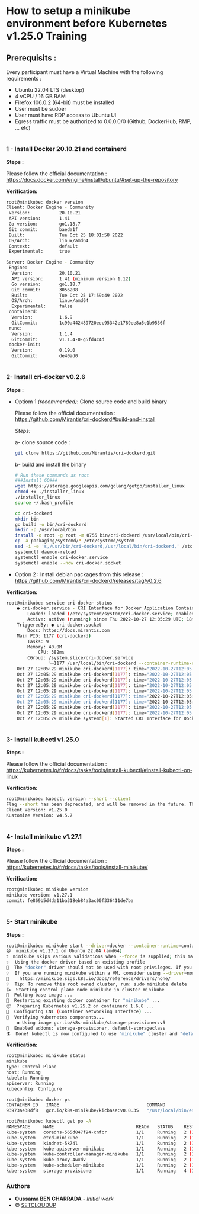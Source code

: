 # How to setup a minikube environment before Kubernetes v1.25.0 Training



## Prerequisits : 
Every participant must have a Virtual Machine with the following requirements :
- Ubuntu 22.04 LTS (desktop)
- 4 vCPU / 16 GB RAM
- Firefox 106.0.2 (64-bit) must be installed 
- User must be sudoer
- User must have RDP access to Ubuntu UI
- Egress traffic must be authorized to 0.0.0.0/0 (Github, DockerHub, RMP, ... etc)
#
### 1 - Install Docker 20.10.21 and containerd
**Steps :**

Please follow the official documentation : https://docs.docker.com/engine/install/ubuntu/#set-up-the-repository

**Verification:**
```sh
root@minikube: docker version
Client: Docker Engine - Community
 Version:           20.10.21
 API version:       1.41
 Go version:        go1.18.7
 Git commit:        baeda1f
 Built:             Tue Oct 25 18:01:58 2022
 OS/Arch:           linux/amd64
 Context:           default
 Experimental:      true

Server: Docker Engine - Community
 Engine:
  Version:          20.10.21
  API version:      1.41 (minimum version 1.12)
  Go version:       go1.18.7
  Git commit:       3056208
  Built:            Tue Oct 25 17:59:49 2022
  OS/Arch:          linux/amd64
  Experimental:     false
 containerd:
  Version:          1.6.9
  GitCommit:        1c90a442489720eec95342e1789ee8a5e1b9536f
 runc:
  Version:          1.1.4
  GitCommit:        v1.1.4-0-g5fd4c4d
 docker-init:
  Version:          0.19.0
  GitCommit:        de40ad0

```

#
### 2- Install cri-docker v0.2.6
**Steps :**
- Optiom 1 _(recommended)_: Clone source code and build binary

    Please follow the official documentation : https://github.com/Mirantis/cri-dockerd#build-and-install

    _Steps:_

    a- clone source code : 
    ```sh
    git clone https://github.com/Mirantis/cri-dockerd.git
    ```
    b- build and install the binary

    ```sh
    # Run these commands as root
    ###Install GO###
    wget https://storage.googleapis.com/golang/getgo/installer_linux
    chmod +x ./installer_linux
    ./installer_linux
    source ~/.bash_profile

    cd cri-dockerd
    mkdir bin
    go build -o bin/cri-dockerd
    mkdir -p /usr/local/bin
    install -o root -g root -m 0755 bin/cri-dockerd /usr/local/bin/cri-dockerd
    cp -a packaging/systemd/* /etc/systemd/system
    sed -i -e 's,/usr/bin/cri-dockerd,/usr/local/bin/cri-dockerd,' /etc/systemd/system/cri-docker.service
    systemctl daemon-reload
    systemctl enable cri-docker.service
    systemctl enable --now cri-docker.socket
    ```

- Option 2 : Install debian packages from this release : https://github.com/Mirantis/cri-dockerd/releases/tag/v0.2.6

**Verification:**

```sh
root@minikube: service cri-docker status
    ● cri-docker.service - CRI Interface for Docker Application Container Engine
        Loaded: loaded (/etc/systemd/system/cri-docker.service; enabled; vendor preset: enabled)
        Active: active (running) since Thu 2022-10-27 12:05:29 UTC; 18min ago
    TriggeredBy: ● cri-docker.socket
        Docs: https://docs.mirantis.com
    Main PID: 1177 (cri-dockerd)
        Tasks: 9
        Memory: 40.0M
            CPU: 382ms
        CGroup: /system.slice/cri-docker.service
                └─1177 /usr/local/bin/cri-dockerd --container-runtime-endpoint fd://
    Oct 27 12:05:29 minikube cri-dockerd[1177]: time="2022-10-27T12:05:29Z" level=info msg="Start docker client with request timeout 0s"
    Oct 27 12:05:29 minikube cri-dockerd[1177]: time="2022-10-27T12:05:29Z" level=info msg="Hairpin mode is set to none"
    Oct 27 12:05:29 minikube cri-dockerd[1177]: time="2022-10-27T12:05:29Z" level=info msg="Loaded network plugin cni"
    Oct 27 12:05:29 minikube cri-dockerd[1177]: time="2022-10-27T12:05:29Z" level=info msg="Docker cri networking managed by network plugin cni"
    Oct 27 12:05:29 minikube cri-dockerd[1177]: time="2022-10-27T12:05:29Z" level=info msg="Docker Info: &{ID:7BCA:BFH3:BRNK:IVZN:YDHJ:UK3U:UV5V:DBKO:L75C:RPHN:54Z>
    Oct 27 12:05:29 minikube cri-dockerd[1177]: time="2022-10-27T12:05:29Z" level=info msg="Setting cgroupDriver systemd"
    Oct 27 12:05:29 minikube cri-dockerd[1177]: time="2022-10-27T12:05:29Z" level=info msg="Docker cri received runtime config &RuntimeConfig{NetworkConfig:&Networ>
    Oct 27 12:05:29 minikube cri-dockerd[1177]: time="2022-10-27T12:05:29Z" level=info msg="Starting the GRPC backend for the Docker CRI interface."
    Oct 27 12:05:29 minikube cri-dockerd[1177]: time="2022-10-27T12:05:29Z" level=info msg="Start cri-dockerd grpc backend"
    Oct 27 12:05:29 minikube systemd[1]: Started CRI Interface for Docker Application Container Engine.
 ```

#
### 3- Install kubectl v1.25.0
**Steps :**

Please follow the official documentation : https://kubernetes.io/fr/docs/tasks/tools/install-kubectl/#install-kubectl-on-linux

**Verification:**
```sh
root@minikube: kubectl version --short --client
Flag --short has been deprecated, and will be removed in the future. The --short output will become the default.
Client Version: v1.25.0
Kustomize Version: v4.5.7
```

#
### 4- Install minikube v1.27.1
**Steps :**

Please follow the official documentation : https://kubernetes.io/fr/docs/tasks/tools/install-minikube/

**Verification:**
```sh
root@minikube: minikube version
minikube version: v1.27.1
commit: fe869b5d4da11ba318eb84a3ac00f336411de7ba
```
#
### 5- Start minikube
**Steps :**
```sh
root@minikube: minikube start --driver=docker --container-runtime=containerd --force
😄  minikube v1.27.1 on Ubuntu 22.04 (amd64)
❗  minikube skips various validations when --force is supplied; this may lead to unexpected behavior
✨  Using the docker driver based on existing profile
🛑  The "docker" driver should not be used with root privileges. If you wish to continue as root, use --force.
💡  If you are running minikube within a VM, consider using --driver=none:
📘    https://minikube.sigs.k8s.io/docs/reference/drivers/none/
💡  Tip: To remove this root owned cluster, run: sudo minikube delete
👍  Starting control plane node minikube in cluster minikube
🚜  Pulling base image ...
🔄  Restarting existing docker container for "minikube" ...
📦  Preparing Kubernetes v1.25.2 on containerd 1.6.8 ...
🔗  Configuring CNI (Container Networking Interface) ...
🔎  Verifying Kubernetes components...
    ▪ Using image gcr.io/k8s-minikube/storage-provisioner:v5
🌟  Enabled addons: storage-provisioner, default-storageclass
🏄  Done! kubectl is now configured to use "minikube" cluster and "default" namespace by defaul
```

**Verification:**
```sh
root@minikube: minikube status
minikube
type: Control Plane
host: Running
kubelet: Running
apiserver: Running
kubeconfig: Configure
```

```sh
root@minikube: docker ps
CONTAINER ID   IMAGE                                 COMMAND                  CREATED        STATUS          PORTS                                                                                                                                  NAMES
93973ae38df8   gcr.io/k8s-minikube/kicbase:v0.0.35   "/usr/local/bin/entr…"   22 hours ago   Up 17 minutes   127.0.0.1:49157->22/tcp, 127.0.0.1:49156->2376/tcp, 127.0.0.1:49155->5000/tcp, 127.0.0.1:49154->8443/tcp, 127.0.0.1:49153->32443/tcp   minikube
```

```sh
root@minikube: kubectl get po -A
NAMESPACE     NAME                               READY   STATUS    RESTARTS      AGE
kube-system   coredns-565d847f94-cnfcr           1/1     Running   2 (18m ago)   21h
kube-system   etcd-minikube                      1/1     Running   2 (18m ago)   21h
kube-system   kindnet-5k74l                      1/1     Running   2 (18m ago)   21h
kube-system   kube-apiserver-minikube            1/1     Running   2 (18m ago)   21h
kube-system   kube-controller-manager-minikube   1/1     Running   2 (18m ago)   21h
kube-system   kube-proxy-4wxdv                   1/1     Running   2 (18m ago)   21h
kube-system   kube-scheduler-minikube            1/1     Running   2 (18m ago)   21h
kube-system   storage-provisioner                1/1     Running   4 (17m ago)   21h
```

### Authors

* **Oussama BEN CHARRADA** - *Initial work*
* &copy; [SETCLOUDUP]( https://setcloudup.com/)